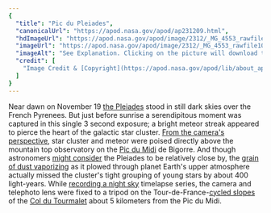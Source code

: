 ```yaml
---
{
  "title": "Pic du Pleiades",
  "canonicalUrl": "https://apod.nasa.gov/apod/ap231209.html",
  "hdImageUrl": "https://apod.nasa.gov/apod/image/2312/_MG_4553_rawfile.jpg",
  "imageUrl": "https://apod.nasa.gov/apod/image/2312/_MG_4553_rawfile1024.jpg",
  "imageAlt": "See Explanation. Clicking on the picture will download the highest resolution version available.",
  "credit": [
    "Image Credit & [Copyright](https://apod.nasa.gov/apod/lib/about_apod.html#srapply): [Jean-Francois Graffand](https://www.facebook.com/EchoesPhotographie)"
  ]
}
---
```


Near dawn on November 19 [the Pleiades](https://apod.nasa.gov/apod/ap230105.html) stood in still dark skies over the French Pyrenees. But just before sunrise a serendipitous moment was captured in this single 3 second exposure; a bright meteor streak appeared to pierce the heart of the galactic star cluster. [From the camera's perspective](https://www.facebook.com/photo/?fbid=1235572967363002&set=a.677558839831087), star cluster and meteor were poised directly above the mountain top observatory on the [Pic du Midi](https://apod.nasa.gov/apod/ap200307.html) de Bigorre. And though astronomers [might consider](https://www.cfa.harvard.edu/news/how-far-are-pleiades-really) the Pleiades to be relatively close by, the [grain of dust vaporizing](https://science.nasa.gov/solar-system/meteors-meteorites/geminids/) as it plowed through planet Earth's upper atmosphere actually missed the cluster's tight grouping of young stars by about 400 light-years. While [recording a night sky](http://www.echosduciel.fr/) timelapse series, the camera and telephoto lens were fixed to a tripod on the Tour-de-France-[cycled slopes](https://apod.nasa.gov/apod/ap201002.html) of the [Col du Tourmalet](https://en.wikipedia.org/wiki/Col_du_Tourmalet#Tour_de_France) about 5 kilometers from the Pic du Midi.
